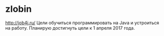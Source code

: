 # zlobin
http://job4j.ru/
Цели обучиться программировать на Java и устроиться на работу.  Планирую достигнуть цели к 1 апреля 2017 года.